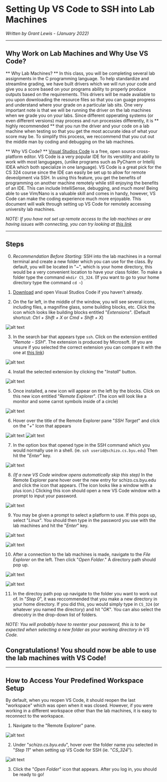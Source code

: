 # Setting Up VS Code to SSH into Lab Machines

*Written by Grant Lewis - (January 2022)*

---

## Why Work on Lab Machines and Why Use VS Code?

** Why Lab Machines? ** In this class, you will be completing several lab assignments in the C programming language.  To help standardize and streamline grading, we have built drivers which we will run your code and give you a score based on your programs ability to properly produce outputs based on the requirements.  This drivers will be made available to you upon downloading the resource files so that you can guage progress and understand where your grade on a particular lab sits.  One very important note is that we will be running the driver on the lab machines when we grade you on your labs.  Since different opperating systems (or even different versions) may process and run processies differently, it is ** highly recommended ** that you run the driver and your code on a lab machine when testing so that you get the most accurate idea of what your score may be.  To simplify this process, we reccommend that you cut out the middle man by coding and debugging on the lab machines.   

** Why VS Code? ** [Visual Studios Code](https://code.visualstudio.com/) is a free, open source cross-platform editor.  VS Code is a very popular IDE for its versitility and ability to work with most langugages, (unlike programs such as PyCharm or Intellij IDEA which both specialize in one language).  VS Code is a great pick for the CS 324 course since the IDE can easily be set up to allow for remote deveolpment via SSH.  In using this feature, you get the benefits of programming on another machine remotely while still enjoying the benefits of an IDE.  This can include IntelliSense, debugging, and much more!  Being able to use Vim/Nano is a valuable skill and comes in handy, however, VS Code can make the coding experience much more enjoyable.  This document will walk through setting up VS Code for remotely accessing university lab machines.

*NOTE: If you have not set up remote access to the lab machines or are having issues with connecting, you can try looking at [this link](https://docs.cs.byu.edu/doku.php?id=setting-up-your-account-with-the-cs-authentication-system)*

---

## Steps

0. *Recommendation Before Starting:* SSH into the lab machines in a normal terminal and create a new folder which you can use for the class.  By default, you will be located in "*~*", which is your home directory, this would be a very convenient location to have your class folder.  To make a folder type the command ```mkdir CS_324```. (If you want to go to your home directory type the command ```cd ~```)

1. [Download](https://code.visualstudio.com/Download) and open Visual Studios Code if you haven't already.

2. On the far left, in the middle of the window, you will see several icons, including files, a magnifine glass, some building blocks, etc.  Click the icon which looks like building blocks entitled "*Extensions*".  (Default shortcut: *Ctrl + Shift + X* or *Cmd + Shift + X*) 

![alt text](extensions.jpg "Extension Icon")

3. In the search bar that appears type ```ssh```.  Click on the extension entitled "*Remote - SSH*".  The extension is produced by Microsoft.  (If you are unsure if you selected the correct extension you can compare it with the one at [this link](https://marketplace.visualstudio.com/items?itemName=ms-vscode-remote.remote-ssh))

![alt text](extensions-search.jpg "Example of Search")

4. Install the selected extension by clicking the "*Install*" button.

![alt text](remote-ssh-extension.jpg "What the Extension Looks Like")

5. Once installed, a new icon will appear on the left by the blocks. Click on this new icon entitled "*Remote Explorer*". (The icon will look like a monitor and some carrot symbols inside of a circle)

![alt text](remote-symbol.jpg "Remote Explorer Icon")

6. Hover over the title of the Remote Explorer pane "*SSH Target*" and click on the "*+*" Icon that appears

![alt text](remote-empty.jpg "Remote Explorer Visual")
![alt text](remote-empty-2.jpg "Remote Explorer Hovering over the title")

7. In the option box that opened type in the SSH command which you would normally use in a shell. (ie. ```ssh userid@schizo.cs.byu.edu```) Then hit the "*Enter*" key. 

![alt text](remote-ssh-command.jpg "Remote Explorer Visual")

8. *(If a new VS Code window opens automatically skip this step)* In the Remote Explorer pane hover over the new entry for schizo.cs.byu.edu and click the icon that appears. (The icon looks like a window with a plus icon.)  Clicking this icon should open a new VS Code window with a prompt to input your password.

![alt text](remote-setup.jpg "Remote Explorer Visual")

9. You may be given a prompt to select a platform to use.  If this pops up, select "*Linux*".  You should then type in the password you use with the lab machines and hit the "*Enter*" key.

![alt text](ssh-os-select.jpg "OS Selection Example")

![alt text](ssh-password.jpg "OS Selection Example")

10. After a connection to the lab machines is made, navigate to the *File Explorer* on the left. Then click "*Open Folder*."  A directory path should pop up.

![alt text](file-explorer-icon.jpg "File Explorer Icon")

![alt text](file-explorer-open.jpg "File Explorer Open Button")

11. In the directoy path pop up navigate to the folder you want to work out of.  In "*Step 0*", it was reccommended that you make a new directory in your home directory.  If you did this, you would simply type in ```CS_324``` (or whatever you named the directory) and hit "*OK*".  You can also select the direcotry in the drop-down list of folders.

*NOTE: You will probably have to reenter your password, this is to be expected when selecting a new folder as your working directory in VS Code.*

## Congratulations!  You should now be able to use the lab machines with VS Code!

---

## How to Access Your Predefined Workspace Setup

By default, when you reopen VS Code, it should reopen the last "workspace" which was open when it was closed.  However, if you were working in a different workspace other than the lab machines, it is easy to reconnect to the workspace.

1. Navigate to the "Remote Explorer" pane.

![alt text](remote-symbol.jpg "Remote Explorer Icon")

2. Under "*schizo.cs.byu.edu*", hover over the folder name you selected in "*Step 11*" when setting up VS Code for SSH (ie. "*CS_324*").

![alt text](logging-back-in.jpg "Logging Back In")

3. Click the "*Open Folder*" icon that appears.  After you log in, you should be ready to go!


